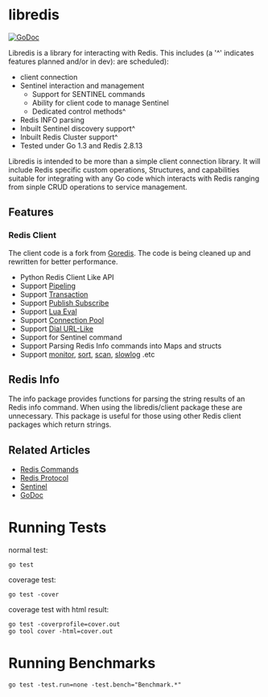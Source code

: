 # libredis

[![GoDoc](https://godoc.org/github.com/therealbill/libredis?status.png)](https://godoc.org/github.com/therealbill/libredis)

Libredis is a library for interacting with Redis. This includes (a '^'
indicates features planned and/or in dev): are scheduled):

- client connection 
- Sentinel interaction and management
	- Support for SENTINEL commands
	- Ability for client code to manage Sentinel
	- Dedicated control methods^
- Redis INFO parsing
- Inbuilt Sentinel discovery support^
- Inbuilt Redis Cluster support^
- Tested under Go 1.3 and Redis 2.8.13


Libredis is intended to be more than a simple client connection library.
It will include Redis specific custom operations, Structures, and
capabilities suitable for integrating with any Go code which interacts
with Redis ranging from sinple CRUD operations to service management.

## Features

### Redis Client

The client code is a fork from
[Goredis](https://github.com/xuyu/goredis). The code is being cleaned up
and rewritten for better performance.

* Python Redis Client Like API
* Support [Pipeling](http://godoc.org/github.com/therealbill/libredis#Pipelined)
* Support [Transaction](http://godoc.org/github.com/therealbill/libredis#Transaction)
* Support [Publish Subscribe](http://godoc.org/github.com/therealbill/libredis#PubSub)
* Support [Lua Eval](http://godoc.org/github.com/therealbill/libredis#Redis.Eval)
* Support [Connection Pool](http://godoc.org/github.com/therealbill/libredis#ConnPool)
* Support [Dial URL-Like](http://godoc.org/github.com/therealbill/libredis#DialURL)
* Support for Sentinel command
* Support Parsing Redis Info commands into Maps and structs
* Support [monitor](http://godoc.org/github.com/therealbill/libredis#MonitorCommand), [sort](http://godoc.org/github.com/therealbill/libredis#SortCommand), [scan](http://godoc.org/github.com/therealbill/libredis#Redis.Scan), [slowlog](http://godoc.org/github.com/therealbill/libredis#SlowLog) .etc


## Redis Info

The info package provides functions for parsing the string results of an
Redis info command. When using the libredis/client package these are
unnecessary. This package is useful for those using other Redis client
packages which return strings.


## Related Articles

- [Redis Commands](http://redis.io/commands)
- [Redis Protocol](http://redis.io/topics/protocol)
- [Sentinel](http://redis.io/topics/sentinl)
- [GoDoc](http://godoc.org/github.com/therealbill/libredis)



# Running Tests


normal test:

	go test

coverage test:

	go test -cover

coverage test with html result:

	go test -coverprofile=cover.out
	go tool cover -html=cover.out


# Running Benchmarks

	go test -test.run=none -test.bench="Benchmark.*"

